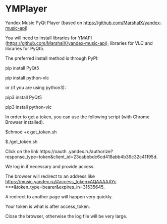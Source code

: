 # YMPlayer
Yandex Music PyQt Player (based on https://github.com/MarshalX/yandex-music-api)

You will need to install libraries for YMAPI (https://github.com/MarshalX/yandex-music-api), libraries for VLC and libraries for PyQt5.

The preferred install method is through PyPI:

pip install PyQt5

pip install python-vlc

or (if you are using python3):

pip3 install PyQt5

pip3 install python-vlc

In order to get a token, you can use the following script (with Chrome Browser installed).

$chmod +x get_token.sh

$./get_token.sh

Click on the link https://oauth .yandex.ru/authorize?response_type=token&client_id=23cabbbdc6cd418abb4b39c32c41195d.

We log in if necessary and provide access.

The browser will redirect to an address like https://music.yandex.ru/#access_token=AQAAAAAYc ***&token_type=bearer&expires_in=31535645.

A redirect to another page will happen very quickly.

Your token is what is after access_token.

Close the browser, otherwise the log file will be very large.
